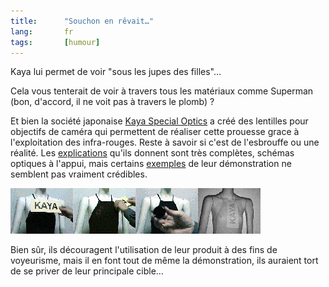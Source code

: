 ```yaml
--- 
title:      "Souchon en rêvait…" 
lang:       fr 
tags:       [humour]
---
```


Kaya lui permet de voir "sous les jupes des filles"…

Cela vous tenterait de voir à travers tous les matériaux comme Superman (bon, d'accord, il ne voit pas à travers le plomb) ?

Et bien la société japonaise [Kaya Special Optics](http://www.kaya-optics.com/) a créé des lentilles pour objectifs de caméra qui permettent de réaliser cette prouesse grace à l'exploitation des infra-rouges. Reste à savoir si c'est de l'esbrouffe ou une réalité. Les [explications](http://www.kaya-optics.com/products/how_it_works.htm) qu'ils donnent sont très complètes, schémas optiques à l'appui, mais certains [exemples](http://www.kaya-optics.com/products/applications.htm) de leur démonstration ne semblent pas vraiment crédibles.

![](kaya.png)

Bien sûr, ils découragent l'utilisation de leur produit à des fins de voyeurisme, mais il en font tout de même la démonstration, ils auraient tort de se priver de leur principale cible…
